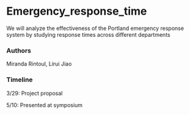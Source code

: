 # Emergency_response_time

We will analyze the effectiveness of the Portland emergency response system by studying response times across different departments

### Authors

Miranda Rintoul, Lirui Jiao

### Timeline

3/29: Project proposal

5/10: Presented at symposium